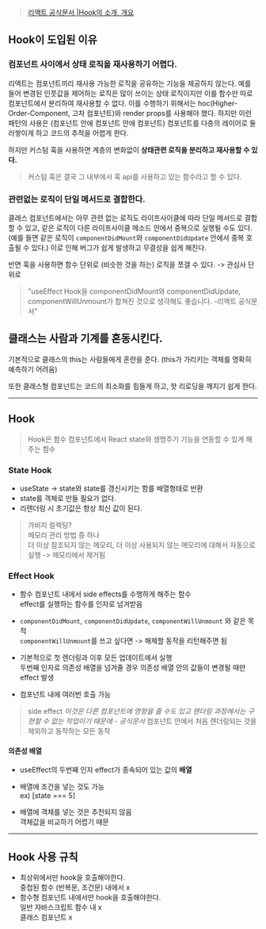> [리액트 공식문서 |Hook의 소개, 개요](https://ko.reactjs.org/docs/hooks-intro.html)

## Hook이 도입된 이유

### 컴포넌트 사이에서 상태 로직을 재사용하기 어렵다.

리액트는 컴포넌트끼리 재사용 가능한 로직을 공유하는 기능을 제공하지 않는다. 예를 들어 변경된 인풋값을 제어하는 로직은 많이 쓰이는 상태 로직이지만 이를 함수만 따로 컴포넌트에서 분리하여 재사용할 수 없다. 이를 수행하기 위해서는 hoc(Higher-Order-Component, 고차 컴포넌트)와 render props를 사용해야 했다. 하지만 이런 패턴의 사용은 (컴포넌트 안에 컴포넌트 안에 컴포넌트) 컴포넌트를 다층의 레이어로 둘러쌓이게 하고 코드의 추적을 어렵게 한다.

하지만 커스텀 훅을 사용하면 계층의 변화없이 **상태관련 로직을 분리하고 재사용할 수 있다.**

> 커스텀 훅은 결국 그 내부에서 훅 api를 사용하고 있는 함수라고 할 수 있다.

### 관련없는 로직이 단일 메서드로 결합한다.

클래스 컴포넌트에서는 아무 관련 없는 로직도 라이프사이클에 따라 단일 메서드로 결합할 수 있고, 같은 로직이 다른 라이프사이클 메소드 안에서 중복으로 실행될 수도 있다. (예를 들면 같은 로직이 `componentDidMount`와 `componentDidUpdate` 안에서 중복 호출될 수 있다.) 이로 인해 버그가 쉽게 발생하고 무결성을 쉽게 해친다.

반면 훅을 사용하면 함수 단위로 (비슷한 것을 하는) 로직을 쪼갤 수 있다. -> 관심사 단위로

> "useEffect Hook을 componentDidMount와 componentDidUpdate, componentWillUnmount가 합쳐진 것으로 생각해도 좋습니다. -리액트 공식문서"

## 클래스는 사람과 기계를 혼동시킨다.

기본적으로 클래스의 this는 사람들에게 혼란을 준다. (this가 가리키는 객체를 명확히 예측하기 어려움)

또한 클래스형 컴포넌트는 코드의 최소화를 힘들게 하고, 핫 리로딩을 깨지기 쉽게 한다.

---

## Hook

> Hook은 함수 컴포넌트에서 React state와 생명주기 기능을 연동할 수 있게 해주는 함수

### State Hook

- useState -> state와 state를 갱신시키는 함를 배열형태로 반환
- state를 객체로 만들 필요가 없다.
- 리렌더링 시 초기값은 항상 최신 값이 된다.

> 가비지 컬렉팅?  
> 메모리 관리 방법 중 하나  
> 더 이상 참조되지 않는 메모리, 더 이상 사용되지 않는 메모리에 대해서 자동으로 실행 -> 메모리에서 제거됨

### Effect Hook

- 함수 컴포넌트 내에서 side effects를 수행하게 해주는 함수  
  effect를 실행하는 함수를 인자로 넘겨받음

- `componentDidMount`, `componentDidUpdate`, `componentWillUnmount` 와 같은 목적  
  `componentWillUnmount`를 쓰고 싶다면 -> 해제할 동작을 리턴해주면 됨

- 기본적으로 첫 렌더링과 이후 모든 업데이트에서 실행  
  두번째 인자로 의존성 배열을 넘겨줄 경우 의존성 배열 안의 값들이 변경될 때만 effect 발생

- 컴포넌트 내에 여러번 호출 가능

> side effect
> _이것은 다른 컴포넌트에 영향을 줄 수도 있고 렌더링 과정에서는 구현할 수 없는 작업이기 때문에 - 공식문서_
> 컴포넌트 안에서 처음 렌더링되는 것을 제외하고 동작하는 모든 동작

#### 의존성 배열

- useEffect의 두번째 인자
  effect가 종속되어 있는 값의 **배열**

- 배열에 조건을 넣는 것도 가능  
  ex) [state === 5]

- 배열에 객체를 넣는 것은 추천되지 않음  
  객체값을 비교하기 어렵기 때문

---

## Hook 사용 규칙

- 최상위에서만 hook을 호출해야한다.  
  중첩된 함수 (반복문, 조건문) 내에서 x
- 함수형 컴포넌트 내에서만 hook을 호출해야한다.  
  일반 자바스크립트 함수 내 x  
  클래스 컴포넌트 x
